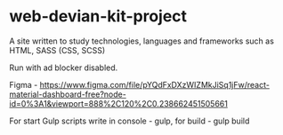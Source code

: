 # web-devian-kit-project
A site written to study technologies, languages ​​and frameworks such as HTML, SASS (CSS, SCSS)

Run with ad blocker disabled.

Figma - https://www.figma.com/file/pYQdFxDXzWIZMkJiSq1jFw/react-material-dashboard-free?node-id=0%3A1&viewport=888%2C120%2C0.238662451505661

For start Gulp scripts write in console - gulp, for build - gulp build
